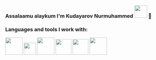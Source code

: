 ### Assalaamu alaykum I'm Kudayarov Nurmuhammed <img src="https://media.giphy.com/media/hvRJCLFzcasrR4ia7z/giphy.gif" width="40px"> 🤚 <br/>
### Languages and tools I work with:
<code><img src="https://upload.wikimedia.org/wikipedia/commons/thumb/6/61/HTML5_logo_and_wordmark.svg/1200px-HTML5_logo_and_wordmark.svg.png" width="55px"></code>
<code><img src="https://perishablepress.com/wp/wp-content/images/2008/misc-chunks/css-logo.jpg" width="38px"></code>
<code><img src="https://fontawesomeicons.com/lib/svg/logo-sass.svg" width="55px"></code>
<code><img src="https://www.squash.io/wp-content/uploads/2023/11/javascript-series.jpg" width="50px"></code>
<code><img src="https://encrypted-tbn0.gstatic.com/images?q=tbn:ANd9GcS2S30Y-syZ09Q5GXXGBT_0VqFQpmWRmitjr8nuS309TAIlTqzOZkZ8mx12wZBPAlbX39M&usqp=CAU" width="50px"></code>
<code><img src="https://www.pngfind.com/pngs/m/685-6854970_react-logo-png-png-download-logo-png-reactjs.png" width="55px"></code>
